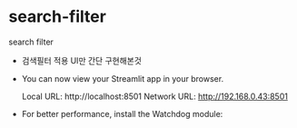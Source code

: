 # search-filter
search filter
- 검색필터 적용 UI만 간단 구현해본것
- You can now view your Streamlit app in your browser.

  Local URL: http://localhost:8501
  Network URL: http://192.168.0.43:8501

- For better performance, install the Watchdog module:
